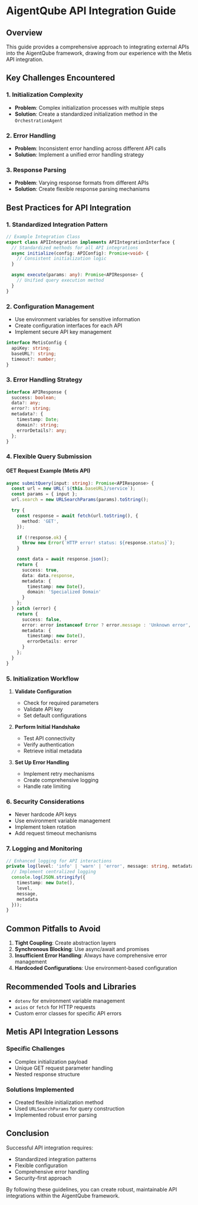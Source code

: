 # AigentQube API Integration Guide

## Overview

This guide provides a comprehensive approach to integrating external APIs into the AigentQube framework, drawing from our experience with the Metis API integration.

## Key Challenges Encountered

### 1. Initialization Complexity
- **Problem**: Complex initialization processes with multiple steps
- **Solution**: Create a standardized initialization method in the `OrchestrationAgent`

### 2. Error Handling
- **Problem**: Inconsistent error handling across different API calls
- **Solution**: Implement a unified error handling strategy

### 3. Response Parsing
- **Problem**: Varying response formats from different APIs
- **Solution**: Create flexible response parsing mechanisms

## Best Practices for API Integration

### 1. Standardized Integration Pattern

```typescript
// Example Integration Class
export class APIIntegration implements APIIntegrationInterface {
  // Standardized methods for all API integrations
  async initialize(config: APIConfig): Promise<void> {
    // Consistent initialization logic
  }

  async execute(params: any): Promise<APIResponse> {
    // Unified query execution method
  }
}
```

### 2. Configuration Management

- Use environment variables for sensitive information
- Create configuration interfaces for each API
- Implement secure API key management

```typescript
interface MetisConfig {
  apiKey: string;
  baseURL?: string;
  timeout?: number;
}
```

### 3. Error Handling Strategy

```typescript
interface APIResponse {
  success: boolean;
  data?: any;
  error?: string;
  metadata?: {
    timestamp: Date;
    domain?: string;
    errorDetails?: any;
  };
}
```

### 4. Flexible Query Submission

#### GET Request Example (Metis API)
```typescript
async submitQuery(input: string): Promise<APIResponse> {
  const url = new URL(`${this.baseURL}/service`);
  const params = { input };
  url.search = new URLSearchParams(params).toString();

  try {
    const response = await fetch(url.toString(), {
      method: 'GET',
    });

    if (!response.ok) {
      throw new Error(`HTTP error! status: ${response.status}`);
    }

    const data = await response.json();
    return {
      success: true,
      data: data.response,
      metadata: { 
        timestamp: new Date(),
        domain: 'Specialized Domain'
      }
    };
  } catch (error) {
    return {
      success: false,
      error: error instanceof Error ? error.message : 'Unknown error',
      metadata: { 
        timestamp: new Date(),
        errorDetails: error
      }
    };
  }
}
```

### 5. Initialization Workflow

1. **Validate Configuration**
   - Check for required parameters
   - Validate API key
   - Set default configurations

2. **Perform Initial Handshake**
   - Test API connectivity
   - Verify authentication
   - Retrieve initial metadata

3. **Set Up Error Handling**
   - Implement retry mechanisms
   - Create comprehensive logging
   - Handle rate limiting

### 6. Security Considerations

- Never hardcode API keys
- Use environment variable management
- Implement token rotation
- Add request timeout mechanisms

### 7. Logging and Monitoring

```typescript
// Enhanced logging for API interactions
private log(level: 'info' | 'warn' | 'error', message: string, metadata?: any) {
  // Implement centralized logging
  console.log(JSON.stringify({
    timestamp: new Date(),
    level,
    message,
    metadata
  }));
}
```

## Common Pitfalls to Avoid

1. **Tight Coupling**: Create abstraction layers
2. **Synchronous Blocking**: Use async/await and promises
3. **Insufficient Error Handling**: Always have comprehensive error management
4. **Hardcoded Configurations**: Use environment-based configuration

## Recommended Tools and Libraries

- `dotenv` for environment variable management
- `axios` or `fetch` for HTTP requests
- Custom error classes for specific API errors

## Metis API Integration Lessons

### Specific Challenges
- Complex initialization payload
- Unique GET request parameter handling
- Nested response structure

### Solutions Implemented
- Created flexible initialization method
- Used `URLSearchParams` for query construction
- Implemented robust error parsing

## Conclusion

Successful API integration requires:
- Standardized integration patterns
- Flexible configuration
- Comprehensive error handling
- Security-first approach

By following these guidelines, you can create robust, maintainable API integrations within the AigentQube framework.
